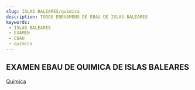 ```yaml
---
slug: ISLAS BALEARES/quimica
description: TODOS ENEXAMENS DE EBAU DE ISLAS BALEARES
keywords:
 - ISLAS BALEARES
 - EXAMEN
 - EBAU
 - quimica
---
```

## EXAMEN EBAU DE QUIMICA DE ISLAS BALEARES
[Quimica](https://drive.google.com/drive/folders/1V9fZhfVlQbz7XVY7sS8ArrQfTeBrmBM1?usp=sharings)